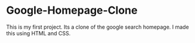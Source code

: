 # Google-Homepage-Clone
This is my first project. Its a clone of the google search homepage. I made this using HTML and CSS.

